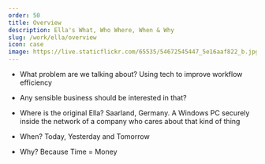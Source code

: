 ```yaml
---
order: 50
title: Overview
description: Ella's What, Who Where, When & Why
slug: /work/ella/overview
icon: case
image: https://live.staticflickr.com/65535/54672545447_5e16aaf822_b.jpg
---
```


- What problem are we talking about? Using tech to improve workflow efficiency

- Any sensible business should be interested in that?

- Where is the original Ella? Saarland, Germany. A Windows PC securely inside the network of a company who cares about that kind of thing

- When? Today, Yesterday and Tomorrow

- Why? Because Time = Money
